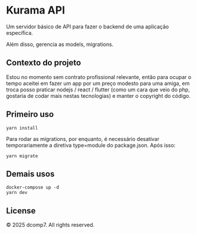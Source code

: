 # Kurama API

Um servidor básico de API para fazer o backend de uma aplicação específica.

Além disso, gerencia as models, migrations.

## Contexto do projeto

Estou no momento sem contrato profissional relevante, então para ocupar o tempo aceitei em fazer um app por um preço modesto para uma amiga, em troca posso praticar nodejs / react / flutter (como um cara que veio do php, gostaria de codar mais nestas tecnologias) e manter o copyright do código.

## Primeiro uso

```
yarn install
```

Para rodar as migrations, por enquanto, é necessário desativar temporariamente a diretiva type=module do package.json. Após isso:

```
yarn migrate
```

## Demais usos

```
docker-compose up -d
yarn dev
```

## License

© 2025 dcomp7. All rights reserved.
